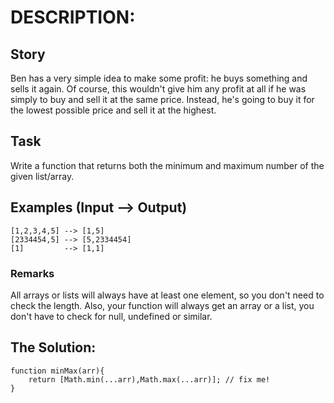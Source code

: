 # DESCRIPTION:
## Story
Ben has a very simple idea to make some profit: he buys something and sells it again. Of course, this wouldn't give him any profit at all if he was simply to buy and sell it at the same price. Instead, he's going to buy it for the lowest possible price and sell it at the highest.

## Task
Write a function that returns both the minimum and maximum number of the given list/array.

## Examples (Input --> Output)
```
[1,2,3,4,5] --> [1,5]
[2334454,5] --> [5,2334454]
[1]         --> [1,1]
```
### Remarks
All arrays or lists will always have at least one element, so you don't need to check the length. Also, your function will always get an array or a list, you don't have to check for null, undefined or similar.

## The Solution:
```
function minMax(arr){
    return [Math.min(...arr),Math.max(...arr)]; // fix me!
}
```